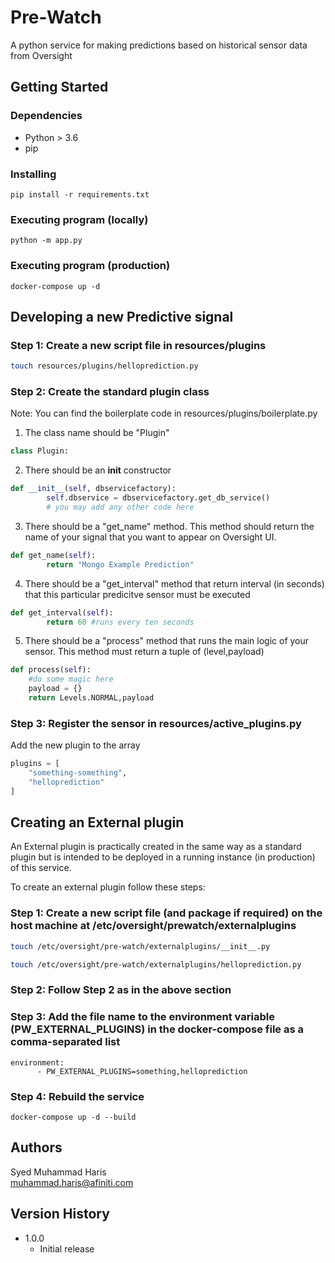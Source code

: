 # Pre-Watch

A python service for making predictions based on historical sensor data from Oversight

## Getting Started

### Dependencies

* Python > 3.6
* pip

### Installing

```shell
pip install -r requirements.txt
```

### Executing program (locally)

```
python -m app.py
```

### Executing program (production)

```
docker-compose up -d
```

## Developing a new Predictive signal

### Step 1: Create a new script file in resources/plugins
```bash
touch resources/plugins/helloprediction.py
```

### Step 2: Create the standard plugin class
Note: You can find the boilerplate code in resources/plugins/boilerplate.py

1. The class name should be "Plugin"
```python
class Plugin:
```
2. There should be an __init__ constructor
```python
def __init__(self, dbservicefactory):
        self.dbservice = dbservicefactory.get_db_service()
        # you may add any other code here
```
3. There should be a "get_name" method. This method should return the name of your signal that you want to appear on Oversight UI.
```python
def get_name(self):
        return "Mongo Example Prediction"
```

4. There should be a "get_interval" method that return interval (in seconds) that this particular predicitve sensor must be executed
```python
def get_interval(self):
        return 60 #runs every ten seconds
```

5. There should be a "process" method that runs the main logic of your sensor. This method must return a tuple of (level,payload)
```python
def process(self):
    #do some magic here
    payload = {}
    return Levels.NORMAL,payload
```

### Step 3: Register the sensor in resources/active_plugins.py
Add the new plugin to the array
```python
plugins = [
    "something-something",
    "helloprediction"
]
```

## Creating an External plugin
An External plugin is practically created in the same way as a standard plugin but is intended to be deployed in a running instance (in production) of this service.

To create an external plugin follow these steps:
### Step 1: Create a new script file (and package if required) on the host machine at /etc/oversight/prewatch/externalplugins
```bash
touch /etc/oversight/pre-watch/externalplugins/__init__.py

touch /etc/oversight/pre-watch/externalplugins/helloprediction.py
```

### Step 2: Follow Step 2 as in the above section

### Step 3: Add the file name to the environment variable (PW_EXTERNAL_PLUGINS) in the docker-compose file as a comma-separated list
```
environment:
      - PW_EXTERNAL_PLUGINS=something,helloprediction
```

### Step 4: Rebuild the service
```
docker-compose up -d --build
```



## Authors
Syed Muhammad Haris  
muhammad.haris@afiniti.com

## Version History

* 1.0.0
    * Initial release